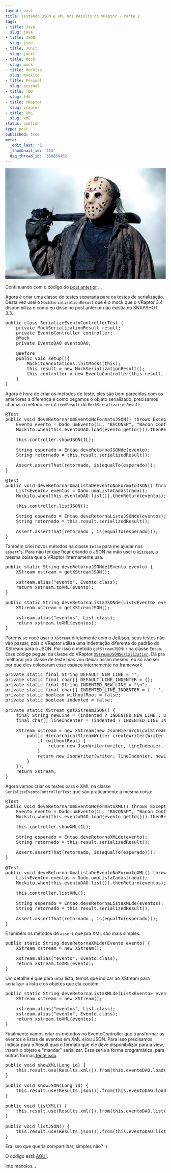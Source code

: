 ```yaml
---
layout: post
title: Testando JSON e XML nos Results do VRaptor - Parte 2
tags:
- title: Java
  slug: java
- title: JSON
  slug: json
- title: JUnit
  slug: junit
- title: Mock
  slug: mock
- title: Mockito
  slug: mockito
- title: Pessoal
  slug: pessoal
- title: TDD
  slug: tdd
- title: VRaptor
  slug: vraptor
- title: XML
  slug: xml
status: publish
type: post
published: true
meta:
  _edit_last: '1'
  _thumbnail_id: '415'
  dsq_thread_id: '360856452'
---
```

<a href="/images_posts/jason_up.jpg"><img class="aligncenter size-full wp-image-415" title="jason_up" src="/images_posts/jason_up.jpg" alt="" width="520" height="347" /></a>

Continuando com o código do <a title="Testando JSON e XML nos Results do VRaptor" href="/blog/testando-json-e-xml-nos-results-do-vraptor/" target="_blank">post anterior</a> ...

Agora é criar uma classe de testes separada para os testes de serialização. Desta vez usei o <code>MockSerializationResult</code> que é o mock que o VRaptor 3.4 disponibiliza e como eu disse no post anterior não existia no SNAPSHOT 3.3.
<pre class="brush:java">public class SerializeEventoControllerTest {
	private MockSerializationResult result;
	private EventoController controller;
	@Mock
	private EventoDAO eventoDAO;

	@Before
	public void setup(){
		MockitoAnnotations.initMocks(this);
		this.result = new MockSerializationResult();
		this.controller = new EventoController(this.result, this.eventoDAO);
	}
}</pre>
Agora é hora de criar os métodos de teste, eles são bem parecidos com os anteriores a diferença é como pegamos o objeto serializado, precisamos chamar o método <code>serializedResult</code> do <code>MockSerializationResult</code>.
<pre class="brush:java">@Test
public void deveRetornarUmEventoNoFormatoJSON() throws Exception {
	Evento evento = Dado.umEvento(1L, "BACONSP", "Bacon Conference SP", "Av Paulista", Calendar.getInstance());
	Mockito.when(this.eventoDAO.load(evento.getId())).thenReturn(evento);

	this.controller.showJSON(1L);

	String esperado = Entao.deveRetornaJSONde(evento);
	String retornado = this.result.serializedResult();

	Assert.assertThat(retornado, is(equalTo(esperado)));
}

@Test
public void deveRetornarUmaListaDeEventoNoFormatoJSON() throws Exception {
	List&lt;Evento&gt; eventos = Dado.umaListaCadastrada();
	Mockito.when(this.eventoDAO.list()).thenReturn(eventos);

	this.controller.listJSON();

	String esperado = Entao.deveRetornaListaJSONde(eventos);
	String retornado = this.result.serializedResult();

	Assert.assertThat(retornado , is(equalTo(esperado)));
}</pre>
Também criei novos métodos na classe <code>Entao</code> para me ajudar nos <code>assert</code>'s. Para não ter que ficar criando o JSON na mão usei o <code><a href="http://xstream.codehaus.org/" target="_blank">XStream</a></code>, a mesma coisa que o VRaptor internamente usa.
<pre class="brush:java">public static String deveRetornaJSONde(Evento evento) {
	XStream xstream = getXStreamJSON();

	xstream.alias("evento", Evento.class);
	return xstream.toXML(evento);
}

public static String deveRetornaListaJSONde(List&lt;Evento&gt; eventos) {
	XStream xstream = getXStreamJSON();

	xstream.alias("eventos", List.class);
	return xstream.toXML(eventos);
}</pre>
Poréms se você usar o <code>XStream</code> diretamente com o <a href="http://jettison.codehaus.org/" target="_blank">Jettison</a>, seus testes não vão passar, pois o VRaptor utiliza uma indentação diferente do padrão do XStream para o JSON. Por isso o método <code>getStreamJSON()</code> na classe <code>Entao</code>. Esse código peguei da classe do VRaptor <code><a href="https://github.com/caelum/vraptor/blob/master/vraptor-core/src/main/java/br/com/caelum/vraptor/serialization/xstream/XStreamJSONSerialization.java" target="_blank">XStreamJSONSerialization</a></code>. Dá pra melhorar pra classe de teste mas vou deixar assim mesmo, eu só não sei por que eles colocaram esse espaço internamente no framework.
<pre class="brush:java">private static final String DEFAULT_NEW_LINE = "";
private static final char[] DEFAULT_LINE_INDENTER = {};
private static final String INDENTED_NEW_LINE = "\n";
private static final char[] INDENTED_LINE_INDENTER = { ' ', ' ' };
private static boolean withoutRoot = false;
private static boolean indented = false;

private static XStream getXStreamJSON() {
	final String newLine = (indented ? INDENTED_NEW_LINE : DEFAULT_NEW_LINE);
	final char[] lineIndenter = (indented ? INDENTED_LINE_INDENTER : DEFAULT_LINE_INDENTER);

	XStream xstream = new XStream(new JsonHierarchicalStreamDriver(){
		public HierarchicalStreamWriter createWriter(Writer writer) {
			if (withoutRoot) {
				return new JsonWriter(writer, lineIndenter, newLine, JsonWriter.DROP_ROOT_MODE);
			}
			return new JsonWriter(writer, lineIndenter, newLine);
		}
	});
	return xstream;
}</pre>
Agora vamos criar os testes para o XML na classe <code>SerializeEventoControllerTest</code> que são praticamente a mesma coisa:
<pre class="brush:java">@Test
public void deveRetornarUmEventoNoFormatoXML() throws Exception {
	Evento evento = Dado.umEvento(1L, "BACONSP", "Bacon Conference SP", "Av Paulista", Calendar.getInstance());
	Mockito.when(this.eventoDAO.load(evento.getId())).thenReturn(evento);

	this.controller.showXML(1L);

	String esperado = Entao.deveRetornaXMLde(evento);
	String retornado = this.result.serializedResult();

	Assert.assertThat(retornado, is(equalTo(esperado)));
}

@Test
public void deveRetornarUmaListaDeEventoNoFormatoXML() throws Exception {
	List&lt;Evento&gt; eventos = Dado.umaListaCadastrada();
	Mockito.when(this.eventoDAO.list()).thenReturn(eventos);

	this.controller.listXML();

	String esperado = Entao.deveRetornaListaXMLde(eventos);
	String retornado = this.result.serializedResult();

	Assert.assertThat(retornado , is(equalTo(esperado)));
}</pre>
E também os métodos de <code>assert</code> que pra XML são mais simples:
<pre class="brush:java">public static String deveRetornaXMLde(Evento evento) {
	XStream xstream = new XStream();

	xstream.alias("evento", Evento.class);
	return xstream.toXML(evento);
}</pre>
Um detalhe é que para uma lista, temos que indicar ao XStream para serializar a lista e os objetos que ela contém:
<pre class="brush:java">public static String deveRetornaListaXMLde(List&lt;Evento&gt; eventos) {
	XStream xstream = new XStream();

	xstream.alias("eventos", List.class);
	xstream.alias("evento", Evento.class);
	return xstream.toXML(eventos);
}</pre>
Finalmente vamos criar os métodos no EventoController que transformar os eventos e listas de eventos em XML e/ou JSON. Para isso precisamos indicar para o Result qual o formato que ele deve disponibilizar para a view, inserir o objeto e "mandar" serializar. Essa seria a forma programática, para outras formas<a href="http://vraptor.caelum.com.br/documentacao/view-e-ajax/" target="_blank"> tente isso</a>.
<pre class="brush:java">public void showXML(Long id) {
	this.result.use(Results.xml()).from(this.eventoDAO.load(id), "evento").serialize();
}

public void showJSON(Long id) {
	this.result.use(Results.json()).from(this.eventoDAO.load(id), "evento").serialize();
}

public void listXML() {
	this.result.use(Results.xml()).from(this.eventoDAO.list(), "eventos").serialize();
}

public void listJSON() {
	this.result.use(Results.json()).from(this.eventoDAO.list(), "eventos").serialize();
}</pre>
Era isso que queria compartilhar, simples não? :)

O código está <a href="https://github.com/marcelotozzi/vraptor-result-test" target="_blank">AQUI</a>.

Inté manolos...
